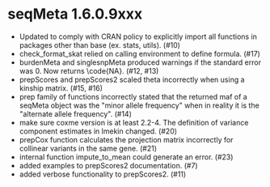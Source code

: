 seqMeta 1.6.0.9xxx
==================

-   Updated to comply with CRAN policy to explicitly import all functions in 
packages other than base (ex. stats, utils).   (#10)
-   check_format_skat relied on calling environment to define formula.  (#17)
-   burdenMeta and singlesnpMeta produced warnings if the standard error was 0.
Now returns \code{NA}. (#12, #13)
-   prepScores and prepScores2 scaled theta incorrectly when using a kinship 
matrix.  (#15, #16)
-   prep family of functions incorrectly stated that the returned maf of a 
seqMeta object was the "minor allele frequency" when in reality it is the 
"alternate allele frequency". (#14)
-   make sure coxme version is at least 2.2-4.  The definition of variance 
component estimates in lmekin changed. (#20)
-   prepCox function calculates the projection matrix incorrectly for 
collinear variants in the same gene. (#21)
-   internal function impute_to_mean could generate an error. (#23)
-   added examples to prepScores2 documentation. (#7)
-   added verbose functionality to prepScores2. (#11)